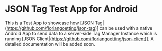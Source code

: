 # JSON Tag Test App for Android

This is a Test App to showcase how [JSON Tag|(https://github.com/floriangoetting/json-tag)] can be used with a native Android App to send data to a server-side Tag Manager Instance which is running [JSON Client|(https://github.com/floriangoetting/json-client)]. A detailed documentation will be added soon.

